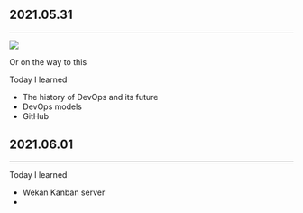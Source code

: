 ## 2021.05.31
***
![](http://a.radikal.ru/a35/2105/4e/74f0d6745ce1.jpg)

Or on the way to this

Today I learned
* The history of DevOps and its future
* DevOps models
* GitHub

## 2021.06.01
***
Today I learned
* Wekan Kanban server
* 
